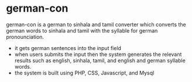 # german-con
german-con is a german to sinhala and tamil converter which converts the german words to sinhala and tamil with the syllable for german pronounciation.

* it gets german sentences into the input field
* when users submits the input then the system generates the relevant results such as english, sinhala, tamil, and english and german syllable words.
* the system is built using PHP, CSS, Javascript, and Mysql
